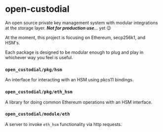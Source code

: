 # open-custodial

An open source private key management system with modular integrations at the storage layer. **_Not for production use_**... yet 😉

At the moment, this project is focusing on Ethereum, secp256k1, and HSM's.

Each package is designed to be modular enough to plug and play in whichever way you feel is useful.

### `open_custodial/pkg/hsm`

An interface for interacting with an HSM using pkcs11 bindings. 

### `open_custodial/pkg/eth_hsm`

A library for doing common Ethereum operations with an HSM interface.

### `open_custodial/module/eth`

A server to invoke `eth_hsm` functionality via http requests.
